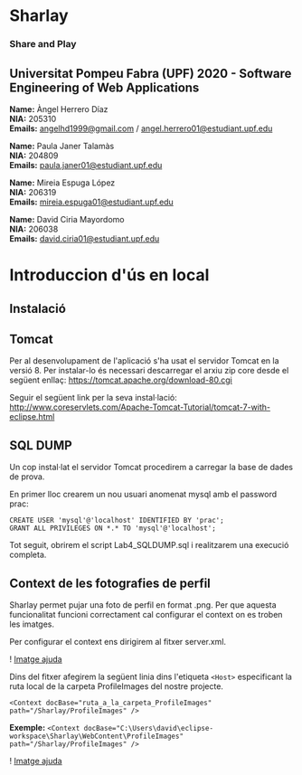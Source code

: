 # Sharlay
### Share and Play

## Universitat Pompeu Fabra (UPF) 2020 - Software Engineering of Web Applications

**Name:** Àngel Herrero Díaz <br />
**NIA:** 205310<br />
**Emails:** angelhd1999@gmail.com / angel.herrero01@estudiant.upf.edu<br />

**Name:** Paula Janer Talamàs  <br />
**NIA:** 204809<br />
**Emails:** paula.janer01@estudiant.upf.edu<br />

**Name:** Mireia Espuga López  <br />
**NIA:** 206319<br />
**Emails:** mireia.espuga01@estudiant.upf.edu<br />

**Name:** David Ciria Mayordomo <br />
**NIA:** 206038<br />
**Emails:** david.ciria01@estudiant.upf.edu<br />

# Introduccion d'ús en local

## Instalació

## Tomcat
Per al desenvolupament de l'aplicació s'ha usat el servidor Tomcat en la versió 8. Per instalar-lo és necessari descarregar el arxiu zip core desde el següent enllaç: https://tomcat.apache.org/download-80.cgi

Seguir el següent link per la seva instal·lació: http://www.coreservlets.com/Apache-Tomcat-Tutorial/tomcat-7-with-eclipse.html

## SQL DUMP

Un cop instal·lat el servidor Tomcat procedirem a carregar la base de dades de prova. 

En primer lloc crearem un nou usuari anomenat mysql amb el password prac:

`CREATE USER 'mysql'@'localhost' IDENTIFIED BY 'prac'; ` <br>
`GRANT ALL PRIVILEGES ON *.* TO 'mysql'@'localhost'; `

Tot seguit, obrirem el script Lab4_SQLDUMP.sql i realitzarem una execució completa.

## Context de les fotografies de perfil

Sharlay permet pujar una foto de perfil en format .png. Per que aquesta funcionalitat funcioni correctament cal configurar el context on es troben les imatges.

Per configurar el context ens dirigirem al fitxer server.xml.

! [Imatge ajuda](https://github.com/davidciria/Sharlay/blob/master/readme_images/tutorial_context.png)

Dins del fitxer afegirem la següent linia dins l'etiqueta `<Host>` especificant la ruta local de la carpeta ProfileImages del nostre projecte.

`<Context docBase="ruta_a_la_carpeta_ProfileImages" path="/Sharlay/ProfileImages" />`

**Exemple:** `<Context docBase="C:\Users\david\eclipse-workspace\Sharlay\WebContent\ProfileImages" path="/Sharlay/ProfileImages" />`

! [Imatge ajuda](https://github.com/davidciria/Sharlay/blob/master/readme_images/tutorial_context2.png)




